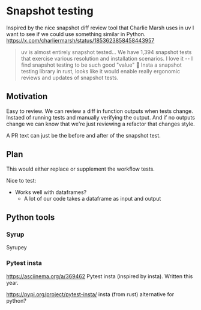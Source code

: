 # Snapshot testing
Inspired by the nice snapshot diff review tool that Charlie Marsh uses in uv
I want to see if we could use something similar in Python.
https://x.com/charliermarsh/status/1853623858458443957
> uv is almost entirely snapshot tested... We have 1,394 snapshot tests that exercise various resolution and installation scenarios. I love it -- I find snapshot testing to be such good "value" 📸
Insta a snapshot testing library in rust, looks like it would enable really ergonomic reviews and updates of snapshot tests.

## Motivation
Easy to review.
We can review a diff in function outputs when tests change.
Instaed of running tests and manually verifying the output.
And if no outputs change we can know that we're just reviewing a refactor that
changes style.

A PR text can just be the before and after of the snapshot test.

## Plan
This would either replace or supplement the workflow tests.

Nice to test:
- Works well with dataframes?
  - A lot of our code takes a dataframe as input and output 

## Python tools
### Syrup
Syrupey 

### Pytest insta
https://asciinema.org/a/369462
Pytest insta (inspired by insta). Written this year.

https://pypi.org/project/pytest-insta/
insta (from rust) alternative for python?
